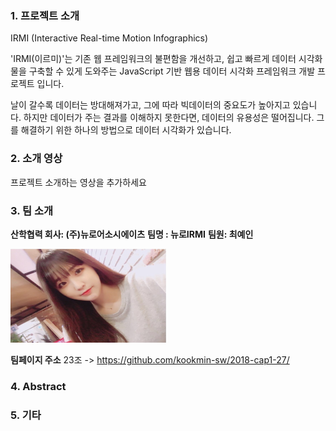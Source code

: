 ### 1. 프로젝트 소개
IRMI (Interactive Real-time Motion Infographics)


'IRMI(이르미)'는 기존 웹 프레임워크의 불편함을 개선하고, 쉽고 빠르게 데이터 시각화물을 구축할 수 있게 도와주는
JavaScript 기반 웹용 데이터 시각화 프레임워크 개발 프로젝트 입니다.

날이 갈수록 데이터는 방대해져가고, 그에 따라 빅데이터의 중요도가 높아지고 있습니다. 
하지만 데이터가 주는 결과를 이해하지 못한다면, 데이터의 유용성은 떨어집니다. 그를 해결하기 위한 하나의 방법으로 데이터 시각화가 있습니다. 

### 2. 소개 영상

프로젝트 소개하는 영상을 추가하세요

### 3. 팀 소개

**산학협력 회사: (주)뉴로어소시에이츠**
**팀명 : 뉴로IRMI**
**팀원: 최예인**

<img src="KakaoTalk_Photo_2018-03-09-14-14-38.jpeg" width="250" height="150">


**팀페이지 주소** 23조 -> https://github.com/kookmin-sw/2018-cap1-27/

### 4. Abstract



### 5. 기타

